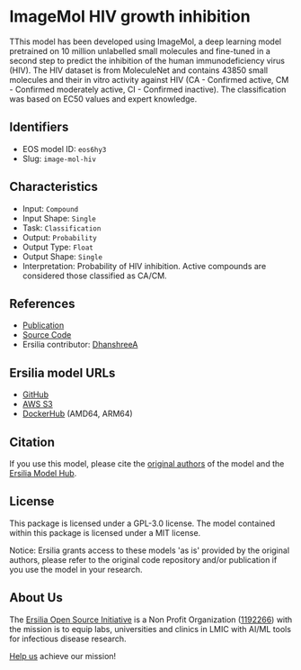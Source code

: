 # ImageMol HIV growth inhibition

TThis model has been developed using ImageMol, a deep learning model pretrained on 10 million unlabelled small molecules and fine-tuned in a second step to predict the inhibition of the human immunodeficiency virus (HIV). The HIV dataset is from MoleculeNet and contains 43850 small molecules and their in vitro activity against HIV (CA - Confirmed active, CM - Confirmed moderately active, CI - Confirmed inactive). The classification was based on EC50 values and expert knowledge.

## Identifiers

* EOS model ID: `eos6hy3`
* Slug: `image-mol-hiv`

## Characteristics

* Input: `Compound`
* Input Shape: `Single`
* Task: `Classification`
* Output: `Probability`
* Output Type: `Float`
* Output Shape: `Single`
* Interpretation: Probability of HIV inhibition. Active compounds are considered those classified as CA/CM.

## References

* [Publication](https://www.nature.com/articles/s42256-022-00557-6)
* [Source Code](https://github.com/ChengF-Lab/ImageMol)
* Ersilia contributor: [DhanshreeA](https://github.com/DhanshreeA)

## Ersilia model URLs
* [GitHub](https://github.com/ersilia-os/eos6hy3)
* [AWS S3](https://ersilia-models-zipped.s3.eu-central-1.amazonaws.com/eos6hy3.zip)
* [DockerHub](https://hub.docker.com/r/ersiliaos/eos6hy3) (AMD64, ARM64)

## Citation

If you use this model, please cite the [original authors](https://www.nature.com/articles/s42256-022-00557-6) of the model and the [Ersilia Model Hub](https://github.com/ersilia-os/ersilia/blob/master/CITATION.cff).

## License

This package is licensed under a GPL-3.0 license. The model contained within this package is licensed under a MIT license.

Notice: Ersilia grants access to these models 'as is' provided by the original authors, please refer to the original code repository and/or publication if you use the model in your research.

## About Us

The [Ersilia Open Source Initiative](https://ersilia.io) is a Non Profit Organization ([1192266](https://register-of-charities.charitycommission.gov.uk/charity-search/-/charity-details/5170657/full-print)) with the mission is to equip labs, universities and clinics in LMIC with AI/ML tools for infectious disease research.

[Help us](https://www.ersilia.io/donate) achieve our mission!